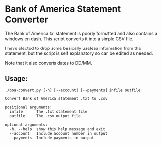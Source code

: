 # Bank of America Statement Converter

The Bank of America txt statement is poorly formatted and also contains a
windows en dash. This script converts it into a simple CSV file.

I have elected to drop some basically useless information from the statement,
but the script is self explanatory so can be edited as needed.

Note that it also converts dates to DD/MM.

## Usage:
```
./boa-convert.py [-h] [--account] [--payments] infile outfile
```

```
Convert Bank of America statement .txt to .csv

positional arguments:
  infile      The .txt statement file
  outfile     The .csv output file

optional arguments:
  -h, --help  show this help message and exit
  --account   Include account number in output
  --payments  Include payments in output
```
